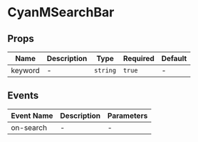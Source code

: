 # CyanMSearchBar

## Props

<!-- @vuese:CyanMSearchBar:props:start -->

| Name    | Description | Type     | Required | Default |
| ------- | ----------- | -------- | -------- | ------- |
| keyword | -           | `string` | `true`   | -       |

<!-- @vuese:CyanMSearchBar:props:end -->

## Events

<!-- @vuese:CyanMSearchBar:events:start -->

| Event Name | Description | Parameters |
| ---------- | ----------- | ---------- |
| on-search  | -           | -          |

<!-- @vuese:CyanMSearchBar:events:end -->
